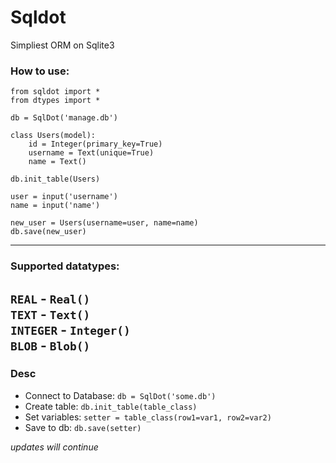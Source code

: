 # Sqldot
Simpliest ORM on Sqlite3

### How to use:
```
from sqldot import *
from dtypes import *

db = SqlDot('manage.db')

class Users(model):
    id = Integer(primary_key=True)
    username = Text(unique=True)
    name = Text()

db.init_table(Users)

user = input('username')
name = input('name')

new_user = Users(username=user, name=name)
db.save(new_user)
```
---
### Supported datatypes:
```REAL``` - ```Real()``` <br>
```TEXT``` - ```Text()``` <br>
```INTEGER``` - ```Integer()``` <br>
```BLOB``` - ```Blob()``` <br>
---
### Desc
- Connect to Database: ```db = SqlDot('some.db')```
- Create table: ```db.init_table(table_class)```
- Set variables: ```setter = table_class(row1=var1, row2=var2)```
- Save to db: ```db.save(setter)```

<i>updates will continue</i>
